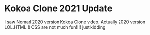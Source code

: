 # Kokoa Clone 2021 Update

I saw Nomad 2020 version Kokoa Clone video.
Actually 2020 version LOL.HTML & CSS are not much fun!!!! just kidding
